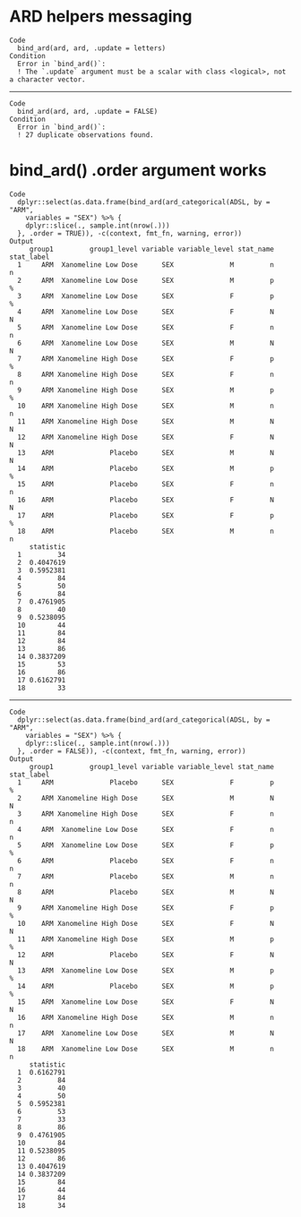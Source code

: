 # ARD helpers messaging

    Code
      bind_ard(ard, ard, .update = letters)
    Condition
      Error in `bind_ard()`:
      ! The `.update` argument must be a scalar with class <logical>, not a character vector.

---

    Code
      bind_ard(ard, ard, .update = FALSE)
    Condition
      Error in `bind_ard()`:
      ! 27 duplicate observations found.

# bind_ard() .order argument works

    Code
      dplyr::select(as.data.frame(bind_ard(ard_categorical(ADSL, by = "ARM",
        variables = "SEX") %>% {
        dplyr::slice(., sample.int(nrow(.)))
      }, .order = TRUE)), -c(context, fmt_fn, warning, error))
    Output
         group1         group1_level variable variable_level stat_name stat_label
      1     ARM  Xanomeline Low Dose      SEX              M         n          n
      2     ARM  Xanomeline Low Dose      SEX              M         p          %
      3     ARM  Xanomeline Low Dose      SEX              F         p          %
      4     ARM  Xanomeline Low Dose      SEX              F         N          N
      5     ARM  Xanomeline Low Dose      SEX              F         n          n
      6     ARM  Xanomeline Low Dose      SEX              M         N          N
      7     ARM Xanomeline High Dose      SEX              F         p          %
      8     ARM Xanomeline High Dose      SEX              F         n          n
      9     ARM Xanomeline High Dose      SEX              M         p          %
      10    ARM Xanomeline High Dose      SEX              M         n          n
      11    ARM Xanomeline High Dose      SEX              M         N          N
      12    ARM Xanomeline High Dose      SEX              F         N          N
      13    ARM              Placebo      SEX              M         N          N
      14    ARM              Placebo      SEX              M         p          %
      15    ARM              Placebo      SEX              F         n          n
      16    ARM              Placebo      SEX              F         N          N
      17    ARM              Placebo      SEX              F         p          %
      18    ARM              Placebo      SEX              M         n          n
         statistic
      1         34
      2  0.4047619
      3  0.5952381
      4         84
      5         50
      6         84
      7  0.4761905
      8         40
      9  0.5238095
      10        44
      11        84
      12        84
      13        86
      14 0.3837209
      15        53
      16        86
      17 0.6162791
      18        33

---

    Code
      dplyr::select(as.data.frame(bind_ard(ard_categorical(ADSL, by = "ARM",
        variables = "SEX") %>% {
        dplyr::slice(., sample.int(nrow(.)))
      }, .order = FALSE)), -c(context, fmt_fn, warning, error))
    Output
         group1         group1_level variable variable_level stat_name stat_label
      1     ARM              Placebo      SEX              F         p          %
      2     ARM Xanomeline High Dose      SEX              M         N          N
      3     ARM Xanomeline High Dose      SEX              F         n          n
      4     ARM  Xanomeline Low Dose      SEX              F         n          n
      5     ARM  Xanomeline Low Dose      SEX              F         p          %
      6     ARM              Placebo      SEX              F         n          n
      7     ARM              Placebo      SEX              M         n          n
      8     ARM              Placebo      SEX              M         N          N
      9     ARM Xanomeline High Dose      SEX              F         p          %
      10    ARM Xanomeline High Dose      SEX              F         N          N
      11    ARM Xanomeline High Dose      SEX              M         p          %
      12    ARM              Placebo      SEX              F         N          N
      13    ARM  Xanomeline Low Dose      SEX              M         p          %
      14    ARM              Placebo      SEX              M         p          %
      15    ARM  Xanomeline Low Dose      SEX              F         N          N
      16    ARM Xanomeline High Dose      SEX              M         n          n
      17    ARM  Xanomeline Low Dose      SEX              M         N          N
      18    ARM  Xanomeline Low Dose      SEX              M         n          n
         statistic
      1  0.6162791
      2         84
      3         40
      4         50
      5  0.5952381
      6         53
      7         33
      8         86
      9  0.4761905
      10        84
      11 0.5238095
      12        86
      13 0.4047619
      14 0.3837209
      15        84
      16        44
      17        84
      18        34

